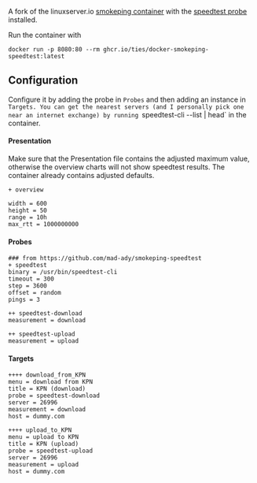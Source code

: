 A fork of the linuxserver.io [smokeping container](https://github.com/linuxserver/docker-smokeping)
with the [speedtest probe](https://github.com/mad-ady/smokeping-speedtest) installed.

Run the container with
```
docker run -p 8080:80 --rm ghcr.io/ties/docker-smokeping-speedtest:latest
```

## Configuration

Configure it by adding the probe in `Probes` and then adding an instance in `Targets.
You can get the nearest servers (and I personally pick one near an internet exchange)
by running `speedtest-cli --list | head` in the container.

#### Presentation
Make sure that the Presentation file contains the adjusted maximum value,
otherwise the overview charts will not show speedtest results.
The container already contains adjusted defaults.
```
+ overview

width = 600
height = 50
range = 10h
max_rtt = 1000000000
```

#### Probes
```
### from https://github.com/mad-ady/smokeping-speedtest
+ speedtest
binary = /usr/bin/speedtest-cli
timeout = 300
step = 3600
offset = random
pings = 3

++ speedtest-download
measurement = download

++ speedtest-upload
measurement = upload

```

#### Targets
```
++++ download_from_KPN
menu = download from KPN
title = KPN (download)
probe = speedtest-download
server = 26996
measurement = download
host = dummy.com

++++ upload_to_KPN
menu = upload to KPN
title = KPN (upload)
probe = speedtest-upload
server = 26996
measurement = upload
host = dummy.com
```
